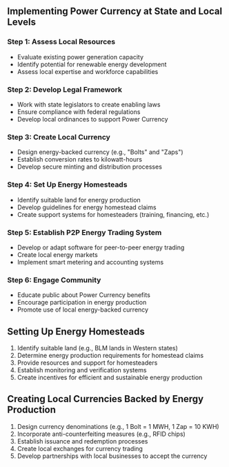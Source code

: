 ## Implementing Power Currency at State and Local Levels

### Step 1: Assess Local Resources
- Evaluate existing power generation capacity
- Identify potential for renewable energy development
- Assess local expertise and workforce capabilities

### Step 2: Develop Legal Framework
- Work with state legislators to create enabling laws
- Ensure compliance with federal regulations
- Develop local ordinances to support Power Currency

### Step 3: Create Local Currency
- Design energy-backed currency (e.g., "Bolts" and "Zaps")
- Establish conversion rates to kilowatt-hours
- Develop secure minting and distribution processes

### Step 4: Set Up Energy Homesteads
- Identify suitable land for energy production
- Develop guidelines for energy homestead claims
- Create support systems for homesteaders (training, financing, etc.)

### Step 5: Establish P2P Energy Trading System
- Develop or adapt software for peer-to-peer energy trading
- Create local energy markets
- Implement smart metering and accounting systems

### Step 6: Engage Community
- Educate public about Power Currency benefits
- Encourage participation in energy production
- Promote use of local energy-backed currency

## Setting Up Energy Homesteads

1. Identify suitable land (e.g., BLM lands in Western states)
2. Determine energy production requirements for homestead claims
3. Provide resources and support for homesteaders
4. Establish monitoring and verification systems
5. Create incentives for efficient and sustainable energy production

## Creating Local Currencies Backed by Energy Production

1. Design currency denominations (e.g., 1 Bolt = 1 MWH, 1 Zap = 10 KWH)
2. Incorporate anti-counterfeiting measures (e.g., RFID chips)
3. Establish issuance and redemption processes
4. Create local exchanges for currency trading
5. Develop partnerships with local businesses to accept the currency

